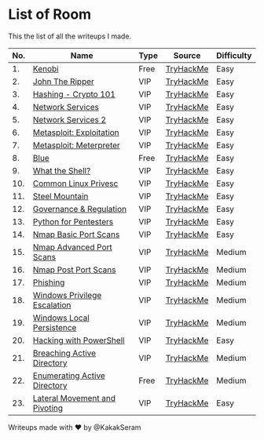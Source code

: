 # List of Room

This the list of all the writeups I made.

|No.|Name|Type|Source|Difficulty|
|---|----|----|------|----------|
|1.|[Kenobi](./Kenobi/README.md)|Free|[TryHackMe](https://tryhackme.com/r/room/kenobi)|Easy|
|2.|[John The Ripper](./JohnTheRipper/README.md)|VIP|[TryHackMe](https://tryhackme.com/room/johntheripper0)|Easy|
|3.|[Hashing - Crypto 101](./HashingCrypto101/README.md)|VIP|[TryHackMe](https://tryhackme.com/room/hashingcrypto101)|Easy|
|4.|[Network Services](./NetworkServices/README.md)|VIP|[TryHackMe](https://tryhackme.com/room/networkservices)|Easy|
|5.|[Network Services 2](./NetworkServices2/README.md)|VIP|[TryHackMe](https://tryhackme.com/room/networkservices2)|Easy|
|6.|[Metasploit: Exploitation](./MetasploitExploitation/README.md)|VIP|[TryHackMe](https://tryhackme.com/room/metasploitexploitation)|Easy|
|7.|[Metasploit: Meterpreter](./MetasploitMeterpreter/README.md)|VIP|[TryHackMe](https://tryhackme.com/room/meterpreter)|Easy|
|8.|[Blue](./Blue/README.md)|Free|[TryHackMe](https://tryhackme.com/room/blue)|Easy|
|9.|[What the Shell?](./WhatTheShell/README.md)|VIP|[TryHackMe](https://tryhackme.com/room/introtoshells)|Easy|
|10.|[Common Linux Privesc](./CommonLinuxPrivesc/README.md)|VIP|[TryHackMe](https://tryhackme.com/room/commonlinuxprivesc)|Easy|
|11.|[Steel Mountain](./SteelMountain/README.md)|VIP|[TryHackMe](https://tryhackme.com/room/steelmountain)|Easy|
|12.|[Governance & Regulation](./GovernanceRegulation/README.md)|VIP|[TryHackMe](https://tryhackme.com/r/room/cybergovernanceregulation)|Easy|
|13.|[Python for Pentesters](./PythonforPentesters/README.md)|VIP|[TryHackMe](https://tryhackme.com/room/pythonforcybersecurity)|Easy|
|14.|[Nmap Basic Port Scans](./NmapBasicPortScans/README.md)|VIP|[TryHackMe](https://tryhackme.com/r/room/nmap02)|Easy|
|15.|[Nmap Advanced Port Scans](./NmapAdvancedPortScans/README.md)|VIP|[TryHackMe](https://tryhackme.com/r/room/nmap03)|Medium|
|16.|[Nmap Post Port Scans](./NmapPostPortScans/README.md)|VIP|[TryHackMe](https://tryhackme.com/r/room/nmap04)|Medium|
|17.|[Phishing](./Phishing/README.md)|VIP|[TryHackMe](https://tryhackme.com/r/room/phishingyl)|Medium|
|18.|[Windows Privilege Escalation](./WindowsPrivilegeEscalation/README.md)|VIP|[TryHackMe](https://tryhackme.com/r/room/windowsprivesc20)|Medium|
|19.|[Windows Local Persistence](./WindowsLocalPersistence/README.md)|VIP|[TryHackMe](https://tryhackme.com/r/room/windowslocalpersistence)|Medium|
|20.|[Hacking with PowerShell](./HackingWithPowerShell/README.md)|VIP|[TryHackMe](https://tryhackme.com/r/room/powershell)|Easy|
|21.|[Breaching Active Directory](./BreachingActiveDirectory/README.md)|VIP|[TryHackMe](https://tryhackme.com/r/room/breachingad)|Medium|
|22.|[Enumerating Active Directory](./EnumeratingActiveDirectory/README.md)|Free|[TryHackMe](https://tryhackme.com/r/room/adenumeration)|Medium|
|23.|[Lateral Movement and Pivoting](./LateralMovementAndPivoting/README.md)|VIP|[TryHackMe](https://tryhackme.com/r/room/lateralmovementandpivoting)|Easy|

Writeups made with :heart: by @KakakSeram
